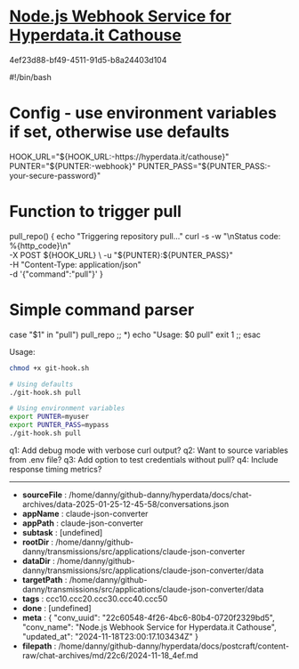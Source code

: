 # [Node.js Webhook Service for Hyperdata.it Cathouse](https://claude.ai/chat/22c60548-4f26-4bc6-80b4-0720f2329bd5)

4ef23d88-bf49-4511-91d5-b8a24403d104

 <antArtifact identifier="git-hook" type="application/vnd.ant.code" language="bash" title="Git Hook Shell Script with Environment Variables">
#!/bin/bash

# Config - use environment variables if set, otherwise use defaults
HOOK_URL="${HOOK_URL:-https://hyperdata.it/cathouse}"
PUNTER="${PUNTER:-webhook}"
PUNTER_PASS="${PUNTER_PASS:-your-secure-password}"

# Function to trigger pull
pull_repo() {
    echo "Triggering repository pull..."
    curl -s -w "\nStatus code: %{http_code}\n" \
        -X POST ${HOOK_URL} \
        -u "${PUNTER}:${PUNTER_PASS}" \
        -H "Content-Type: application/json" \
        -d '{"command":"pull"}'
}

# Simple command parser
case "$1" in
    "pull")
        pull_repo
        ;;
    *)
        echo "Usage: $0 pull"
        exit 1
        ;;
esac
</antArtifact>

Usage:
```bash
chmod +x git-hook.sh

# Using defaults
./git-hook.sh pull

# Using environment variables
export PUNTER=myuser
export PUNTER_PASS=mypass
./git-hook.sh pull
```

q1: Add debug mode with verbose curl output?
q2: Want to source variables from .env file?
q3: Add option to test credentials without pull?
q4: Include response timing metrics?

---

* **sourceFile** : /home/danny/github-danny/hyperdata/docs/chat-archives/data-2025-01-25-12-45-58/conversations.json
* **appName** : claude-json-converter
* **appPath** : claude-json-converter
* **subtask** : [undefined]
* **rootDir** : /home/danny/github-danny/transmissions/src/applications/claude-json-converter
* **dataDir** : /home/danny/github-danny/transmissions/src/applications/claude-json-converter/data
* **targetPath** : /home/danny/github-danny/transmissions/src/applications/claude-json-converter/data
* **tags** : ccc10.ccc20.ccc30.ccc40.ccc50
* **done** : [undefined]
* **meta** : {
  "conv_uuid": "22c60548-4f26-4bc6-80b4-0720f2329bd5",
  "conv_name": "Node.js Webhook Service for Hyperdata.it Cathouse",
  "updated_at": "2024-11-18T23:00:17.103434Z"
}
* **filepath** : /home/danny/github-danny/hyperdata/docs/postcraft/content-raw/chat-archives/md/22c6/2024-11-18_4ef.md